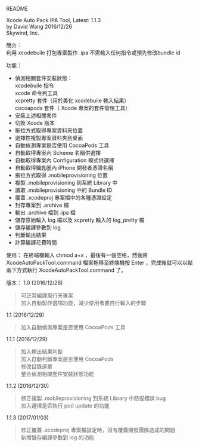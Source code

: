 README

Xcode Auto Pack IPA Tool, Latest: 1.1.3  
by David Wang 2016/12/26  
Skywind, Inc.

簡介：  
利用 xcodebuile 打包專案製作 .ipa
不需輸入任何指令或預先修改bundle id

功能：  

- 偵測相關套件安裝狀態：  
   xcodebuile 指令  
   xcode 命令列工具  
   xcpretty 套件（用於美化 xcodebuile 輸入結果）  
   cocoapods 套件（ Xcode 專案的套件管理工具）
- 安裝上述相關套件
- 切換 Xcode 版本
- 拖拉方式取得專案資料夾位置
- 選擇性複製專案資料夾到桌面
- 自動偵測專案是否使用 CocoaPods 工具
- 自動取得專案內 Scheme 名稱供選擇
- 自動取得專案內 Configuration 模式供選擇
- 自動取得鑰匙圈內 iPhone 開發者憑證名稱
- 拖拉方式取得 .mobileprovisioning 位置
- 複製 .mobileprovisioning 到系統 Library 中
- 讀取 .mobileprovisioning 中的 Bundle ID
- 覆蓋 .xcodeproj 專案檔中的各種憑證設定
- 封存專案到 .archive 檔
- 輸出 .archive 檔到 .ipa 檔
- 儲存原始輸入 log 檔以及 xcpretty 輸入的 log_pretty 檔
- 儲存編譯參數到 log
- 判斷輸出結果
- 計算編譯花費時間

使用：
在終端機輸入 chmod a+x ，最後有一個空格，然後將 XcodeAutoPackTool.command 檔案拖移至終端機按 Enter ，完成後就可以以點兩下方式執行 XcodeAutoPackTool.command 了。

版本：
1.0 (2016/12/28)
>可正常編譯風行天專案  
>加入自動製作選項功能，減少使用者要自行輸入的步驟

1.1 (2016/12/29)
>加入自動偵測專案是否使用 CocoaPods 工具

1.1.1 (2016/12/29)
>加入輸出結果判斷  
>加入自動判斷專案是否使用 CocoaPods  
>修改目錄選單  
>整合偵測相關套件安裝狀態功能

1.1.2 (2016/12/30)
>修正複製 .mobileprovisioning 到系統 Library 中路徑錯誤 bug  
>加入選擇是否執行 pod update 的功能

1.1.3 (2017/01/03)
>修正覆蓋 .xcodeproj 專案檔設定時，沒有覆蓋開發團隊造成的問題  
>新增儲存編譯參數到 log 的功能
